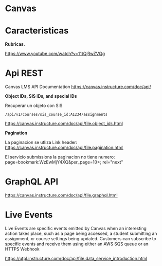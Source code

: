 # Canvas

# Caracteristicas


**Rubricas.**

https://www.youtube.com/watch?v=11tQjRwZVQg



# Api REST

Canvas LMS API Documentation
https://canvas.instructure.com/doc/api/



**Object IDs, SIS IDs, and special IDs**

Recuperar un objeto con SIS
```
/api/v1/courses/sis_course_id:A1234/assignments
```

https://canvas.instructure.com/doc/api/file.object_ids.html


**Pagination**


La paginacion se utliza Link header:
https://canvas.instructure.com/doc/api/file.pagination.html


El servicio submissions la paginacion no tiene numero: 
page=bookmark:WzEwMjY4XQ&per_page=10>; rel="next"



# GraphQL API


https://canvas.instructure.com/doc/api/file.graphql.html


# Live Events

Live Events are specific events emitted by Canvas when an interesting action takes place, such as a page being accessed, a student submitting an assignment, or course settings being updated. Customers can subscribe to specific events and receive them using either an AWS SQS queue or an HTTPS Webhook

https://utpl.instructure.com/doc/api/file.data_service_introduction.html
